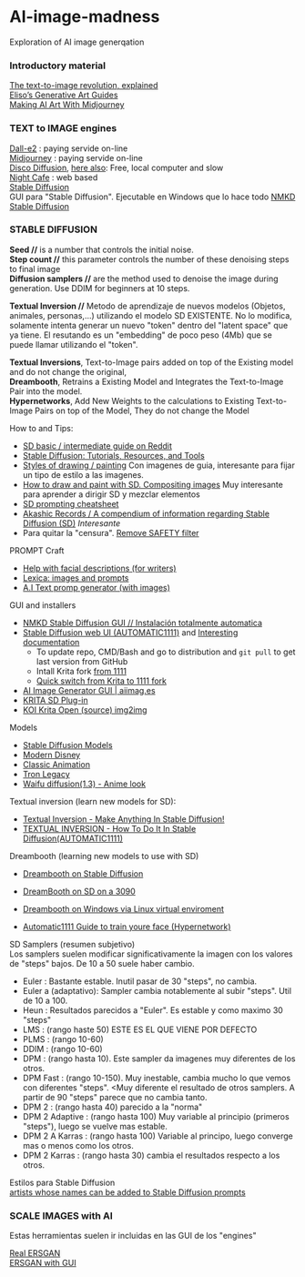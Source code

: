 # AI-image-madness
Exploration of AI image generqation

### Introductory material   
[The text-to-image revolution, explained](https://www.vox.com/23150422/text-to-image-ai-deep-learning)   
[Eliso’s Generative Art Guides](https://botbox.dev/)   
[Making AI Art With Midjourney](https://www.slaphappylarry.com/making-ai-art-with-midjourney/)   

### TEXT to IMAGE engines
[Dall-e2](https://openai.com/dall-e-2/) : paying servide on-line   
[Midjourney](https://www.midjourney.com/home/) : paying servide on-line   
[Disco Diffusion](https://botbox.dev/disco-diffusion-guide/), [here also](http://discodiffusion.com/): Free, local computer and slow    
[Night Cafe](https://creator.nightcafe.studio/text-to-image-art) : web based   
[Stable Diffusion](https://stability.ai/)   
GUI para "Stable Diffusion". Ejecutable en Windows que lo hace todo [NMKD Stable Diffusion](https://nmkd.itch.io/t2i-gui)   

### STABLE DIFFUSION   

**Seed //** is a number that controls the initial noise.    
**Step count //** this parameter controls the number of these denoising steps to final image   
**Diffusion samplers //** are the method used to denoise the image during generation. Use DDIM for beginners at 10 steps.   

**Textual Inversion //** Metodo de aprendizaje de nuevos modelos (Objetos, animales, personas,...) utilizando el modelo SD EXISTENTE. No lo modifica, solamente intenta generar un nuevo "token"  dentro del "latent space" que ya tiene. El resutando es un "embedding" de poco peso (4Mb) que se puede llamar utilizando el "token".

**Textual Inversions**, Text-to-Image pairs added on top of the Existing model and do not change the original,   
**Dreambooth**, Retrains a Existing Model and Integrates the Text-to-Image Pair into the model.   
**Hypernetworks**, Add New Weights to the calculations to Existing Text-to-Image Pairs on top of the Model, They do not change the Model   

How to and Tips:   
- [SD basic / intermediate guide on Reddit](https://www.reddit.com/r/StableDiffusion/comments/x41n87/how_to_get_images_that_dont_suck_a/)   
- [Stable Diffusion: Tutorials, Resources, and Tools](https://stackdiary.com/stable-diffusion-resources/)   
- [Styles of drawing / painting](https://docs.google.com/document/d/1ZtNwY1PragKITY0F4R-f8CarwHojc9Wrf37d0NONHDg/edit#heading=h.kn3gjdhgaoek) Con imagenes de guia, interesante para fijar un tipo de estilo a las imagenes.
- [How to draw and paint with SD. Compositing images](https://andys.page/posts/how-to-draw/#) Muy interesante para aprender a dirigir SD y mezclar elementos   
- [SD prompting cheatsheet](https://moritz.pm/posts/parameters)
- [ Akashic Records / A compendium of information regarding Stable Diffusion (SD)](https://github.com/Maks-s/sd-akashic) *Interesante*   
- Para quitar la "censura". [Remove SAFETY filter](https://www.reddit.com/r/StableDiffusion/comments/wv2nw0/tutorial_how_to_remove_the_safety_filter_in_5/)   

PROMPT Craft
- [Help with facial descriptions (for writers)](https://www.bryndonovan.com/2015/06/16/master-list-of-physical-descriptions/)   
- [Lexica: images and prompts](https://lexica.art/)   
- [A.I Text promp generator (with images)](https://aitextpromptgenerator.com/)

GUI and installers   
- [NMKD Stable Diffusion GUI // Instalación totalmente automatica](https://nmkd.itch.io/t2i-gui)   
- [Stable Diffusion web UI (AUTOMATIC1111)](https://github.com/AUTOMATIC1111/stable-diffusion-webui) and [Interesting documentation](https://hub.tcno.co/ai/stable-diffusion/webui/)    
    - To update repo, CMD/Bash and go to distribution and `git pull` to get last version from GitHub   
    - Intall Krita fork [from 1111](https://github.com/Interpause/auto-sd-krita/wiki/Install-Guide#plugin-installation)   
    - [Quick switch from Krita to 1111 fork](https://github.com/Interpause/auto-sd-krita/wiki/Quick-Switch-Using-Existing-AUTOMATIC1111-Install)   
- [AI Image Generator GUI | aiimag.es](https://sunija.itch.io/aiimages)    
- [KRITA SD Plug-in](https://www.flyingdog.de/sd/en/)   
- [KOI Krita Open (source) img2img](https://github.com/nousr/koi)   

Models    
- [Stable Diffusion Models](https://rentry.org/sdmodels)    
- [Modern Disney](https://huggingface.co/nitrosocke/mo-di-diffusion)    
- [Classic Animation](https://huggingface.co/nitrosocke/classic-anim-diffusion)    
- [Tron Legacy](https://huggingface.co/dallinmackay/Tron-Legacy-diffusion)    
- [Waifu diffusion(1.3) - Anime look](https://huggingface.co/hakurei/waifu-diffusion-v1-3)   

Textual inversion (learn new models for SD):
- [Textual Inversion - Make Anything In Stable Diffusion!](https://www.youtube.com/watch?v=7Lxdk89W2K0&t=91s)    
- [TEXTUAL INVERSION - How To Do It In Stable Diffusion(AUTOMATIC1111)](https://www.youtube.com/watch?v=MLz0iM0M7Fk)    

Dreambooth (learning new models to use with SD)   
- [Dreambooth on Stable Diffusion](https://github.com/gammagec/Dreambooth-SD-optimized)   
- [ DreamBooth on SD on a 3090](https://www.reddit.com/r/StableDiffusion/comments/xo4onu/using_dreambooth_on_sd_on_a_3090_w24gb_vram_about/)   
- [Dreambooth on Windows via Linux virtual enviroment](https://www.youtube.com/watch?v=w6PTviOCYQY&t=0s)   

- [Automatic1111 Guide to train youre face (Hypernetwork)](https://www.youtube.com/watch?v=P1dfwViVOIU)   

SD Samplers (resumen subjetivo)   
Los samplers suelen modificar significativamente la imagen con los valores de "steps" bajos. De 10 a 50 suele haber cambio.    
- Euler : Bastante estable. Inutil pasar de 30 "steps", no cambia.   
- Euler a (adaptativo): Sampler cambia notablemente al subir "steps". Util de 10 a 100.   
- Heun : Resultados parecidos a "Euler". Es estable y como maximo 30 "steps"   
- LMS : (rango haste 50) ESTE ES EL QUE VIENE POR DEFECTO   
- PLMS : (rango  10-60)
- DDIM  : (rango  10-60)   
- DPM : (rango hasta 10). Este sampler da imagenes muy diferentes de los otros.   
- DPM Fast : (rango 10-150). Muy inestable, cambia mucho lo que vemos con diferentes "steps". <Muy diferente el resultado de otros samplers. A partir de 90 "steps" parece que no cambia tanto.   
- DPM 2 : (rango hasta 40) parecido a la "norma"   
- DPM 2 Adaptive : (rango hasta 100) Muy variable al principio (primeros "steps"), luego se vuelve mas estable.   
- DPM 2 A Karras : (rango hasta 100) Variable al principo, luego converge mas o menos como los otros.   
- DPM 2 Karras : (rango hasta 30) cambia el resultados respecto a los otros.   

Estilos para Stable Diffusion   
[artists whose names can be added to Stable Diffusion prompts](https://github.com/kaikalii/stable-diffusion-artists)   

### SCALE IMAGES with AI   
Estas herramientas suelen ir incluidas en las GUI de los "engines"   

[Real ERSGAN](https://github.com/xinntao/Real-ESRGAN)   
[ERSGAN with GUI](https://github.com/n00mkrad/cupscale)   
